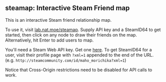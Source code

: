 steamap: Interactive Steam Friend map
---

This is an interactive Steam friend relationship map. 

To use it, visit [lab.nat.moe/steamap](http://lab.nat.moe/steamap/index.html). Supply API key and a SteamID64 to get started, then click on any node to draw their friends on the map. Alternatively, hit Enter to add users to map.

You'll need a Steam Web API key. Get one [here]( http://steamcommunity.com/dev/apikey). To get SteamID64 for a user, visit their profile page with `?xml=1` appended to the end of the URL. (e.g. `http://steamcommunity.com/id/maho_morichika?xml=1`)

Notice that Cross-Origin restrictions need to be disabled for API calls to work.
